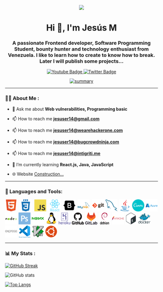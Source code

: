 <div id="header" align="center">
    <img src="https://media.giphy.com/media/QZkpIdieotn3i/giphy.gif" width="200" />
    <h1 align="center">Hi 👋, I'm Jesús M</h1>
    <h3 align="center">A passionate Frontend developer, Software Programming Student, bounty hunter and technology enthusiast from Venezuela. I like to learn how to create to know how to break. Later I will publish some projects...</h3>
</div>

<div id="badges" align="center">
    </a>
    <a href="https://www.youtube.com/user/jsusmaria" target="_blank">
        <img src="https://img.shields.io/youtube/channel/subscribers/UC4hHrYhWMy-iN29_3bJ7zfA?label=suscriptores&logo=youtube&style=for-the-badge"
            alt="Youtube Badge" />
    </a>
    <a href="https://twitter.com/jesuser14" target="_blank">
        <img src="https://img.shields.io/twitter/follow/jesuser14?color=blue&label=jesuser14&logo=twitter&style=for-the-badge"
            alt="Twitter Badge" />
    </a> 
   
</div>

<div id="header" align="center">
       <p dir="auto"><a target="_blank" rel="noopener noreferrer nofollow" href="https://github-profile-summary-cards.vercel.app/api/cards/profile-details?username=jesusmariabermudez&amp&show_icons=true&theme=radical"><img src="https://github-profile-summary-cards.vercel.app/api/cards/profile-details?username=jesusmariabermudez&amp&show_icons=true&theme=radical" alt="summary" data-canonical-src="https://github-profile-summary-cards.vercel.app/api/cards/profile-details?username=jesusmariabermudez&amp;theme=monokai" style="max-width: 100%;"></a></p>
 </div>


---

### 👨‍💻 About Me :

- 💬 Ask me about **Web vulnerabilities, Programming basic**

- 📫 How to reach me **jesuser14@gmail.com**
- 📫 How to reach me **jesuser14@wearehackerone.com**
- 📫 How to reach me **jesuser14@bugcrowdninja.com**
- 📫 How to reach me **jesuser14@intigriti.me**

- 🌱 I’m currently learning **React.js, Java, JavaScript**

- 🌐 Website [Construction...]()

---

<div align="left">
    <h3>🔨 Languages and Tools:</h3>
    <div>
        <img src="https://github.com/devicons/devicon/blob/master/icons/html5/html5-original.svg" title="HTML5" alt="HTML" width="40" height="40"/>&nbsp;
        <img src="https://github.com/devicons/devicon/blob/master/icons/css3/css3-plain-wordmark.svg"  title="CSS3" alt="CSS" width="40" height="40"/>&nbsp;
        <img src="https://github.com/devicons/devicon/blob/master/icons/javascript/javascript-original.svg" title="JavaScript" alt="JavaScript" width="40" height="40"/>&nbsp;
        <img src="https://github.com/devicons/devicon/blob/master/icons/react/react-original-wordmark.svg" title="React" alt="React" width="40" height="40"/>&nbsp;
        <img src="https://github.com/devicons/devicon/blob/master/icons/bootstrap/bootstrap-plain.svg" title="Bootstrap" alt="Bootstrap" width="40" height="40"/>&nbsp;
        <img src="https://github.com/devicons/devicon/blob/master/icons/mysql/mysql-original-wordmark.svg" title="MySQL"  alt="MySQL" width="40" height="40"/>&nbsp;
        <img src="https://github.com/devicons/devicon/blob/master/icons/git/git-original-wordmark.svg" title="Git" **alt="Git" width="40" height="40"/>
        <img src="https://github.com/devicons/devicon/blob/master/icons/mysql/mysql-plain.svg" title="Git" **alt="Git" width="40" height="40"/>
        <img src="https://github.com/devicons/devicon/blob/master/icons/java/java-original.svg" title="Git" **alt="Git" width="40" height="40"/>
        <img src="https://github.com/devicons/devicon/blob/master/icons/canva/canva-original.svg" title="Git" **alt="Git" width="40" height="40"/>
        <img src="https://github.com/devicons/devicon/blob/master/icons/azure/azure-original-wordmark.svg" title="Git" **alt="Git" width="40" height="40"/>
        <img src="https://github.com/devicons/devicon/blob/master/icons/nodejs/nodejs-original-wordmark.svg" title="Git" **alt="Git" width="40" height="40"/>
        <img src="https://github.com/devicons/devicon/blob/master/icons/photoshop/photoshop-plain.svg" title="Git" **alt="Git" width="40" height="40"/>             <img src="https://github.com/devicons/devicon/blob/master/icons/nginx/nginx-original.svg" title="Git" **alt="Git" width="40" height="40"/>
        <img src="https://github.com/devicons/devicon/blob/master/icons/linux/linux-original.svg" title="Git" **alt="Git" width="40" height="40"/>
        <img src="https://github.com/devicons/devicon/blob/master/icons/heroku/heroku-original-wordmark.svg" title="Git" **alt="Git" width="40" height="40"/>
        <img src="https://github.com/devicons/devicon/blob/master/icons/github/github-original-wordmark.svg" title="Git" **alt="Git" width="40" height="40"/>
        <img src="https://github.com/devicons/devicon/blob/master/icons/gitlab/gitlab-original-wordmark.svg" title="Git" **alt="Git" width="40" height="40"/>
        <img src="https://github.com/devicons/devicon/blob/master/icons/debian/debian-original-wordmark.svg" title="Git" **alt="Git" width="40" height="40"/>
        <img src="https://github.com/devicons/devicon/blob/master/icons/apache/apache-original-wordmark.svg" title="Git" **alt="Git" width="40" height="40"/>
        <img src="https://github.com/devicons/devicon/blob/master/icons/bash/bash-original.svg" title="Git" **alt="Git" width="40" height="40"/>
        <img src="https://github.com/devicons/devicon/blob/master/icons/docker/docker-original-wordmark.svg" title="Git" **alt="Git" width="40" height="40"/>
        <img src="https://github.com/devicons/devicon/blob/master/icons/express/express-original-wordmark.svg" title="Git" **alt="Git" width="40" height="40"/>
        <img src="https://github.com/devicons/devicon/blob/master/icons/vscode/vscode-original-wordmark.svg" title="Git" **alt="Git" width="40" height="40"/>
        <img src="https://github.com/devicons/devicon/blob/master/icons/vim/vim-original.svg" title="Git" **alt="Git" width="40" height="40"/>
        <img src="https://github.com/devicons/devicon/blob/master/icons/ubuntu/ubuntu-plain.svg" title="Git" **alt="Git" width="40" height="40"/>

       
</div>

---

### 📊 My Stats :

[![GitHub Streak](http://github-readme-streak-stats.herokuapp.com?user=Jesusmariabermudez&theme=onedark)](https://git.io/streak-stats)

![GitHub stats](https://github-readme-stats.vercel.app/api?username=jesusmariabermudez&show_icons=true&theme=radical)

[![Top Langs](https://github-readme-stats.vercel.app/api/top-langs/?username=jesusmariabermudez&theme=tokyonight)](https://github.com/anuraghazra/github-readme-stats)



